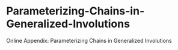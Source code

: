 # Parameterizing-Chains-in-Generalized-Involutions
Online Appendix: Parameterizing Chains in Generalized Involutions
